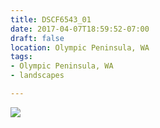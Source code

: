 ```yaml
---
title: DSCF6543_01
date: 2017-04-07T18:59:52-07:00
draft: false
location: Olympic Peninsula, WA
tags:
- Olympic Peninsula, WA
- landscapes

---
```

![](https://d17enza3bfujl8.cloudfront.net/DSCF6543_01.jpg)
